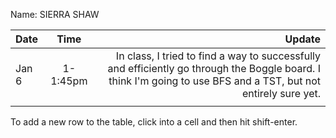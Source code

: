 Name: SIERRA SHAW

| Date  |   Time   |                                                                                                                                                          Update |
|:------|:--------:|----------------------------------------------------------------------------------------------------------------------------------------------------------------:|
| Jan 6 | 1-1:45pm | In class, I tried to find a way to successfully and efficiently go through the Boggle board. I think I'm going to use BFS and a TST, but not entirely sure yet. |
|       |          |                                                                                                                                                                 |


To add a new row to the table, click into a cell and then hit shift-enter.